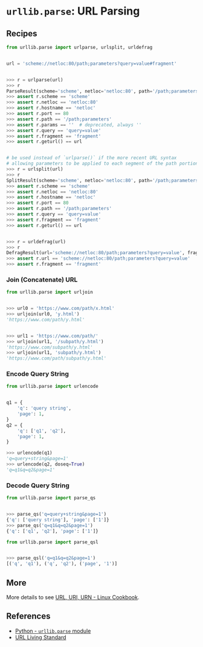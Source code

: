 # `urllib.parse`: URL Parsing

## Recipes

```python
from urllib.parse import urlparse, urlsplit, urldefrag


url = 'scheme://netloc:80/path;parameters?query=value#fragment'


>>> r = urlparse(url)
>>> r
ParseResult(scheme='scheme', netloc='netloc:80', path='/path;parameters', params='', query='query=value', fragment='fragment')
>>> assert r.scheme == 'scheme'
>>> assert r.netloc == 'netloc:80'
>>> assert r.hostname == 'netloc'
>>> assert r.port == 80
>>> assert r.path == '/path;parameters'
>>> assert r.params == ''  # deprecated, always ''
>>> assert r.query == 'query=value'
>>> assert r.fragment == 'fragment'
>>> assert r.geturl() == url


# be used instead of `urlparse()` if the more recent URL syntax
# allowing parameters to be applied to each segment of the path portion of the URL (see RFC 2396)
>>> r = urlsplit(url)
>>> r
SplitResult(scheme='scheme', netloc='netloc:80', path='/path;parameters', query='query=value', fragment='fragment')
>>> assert r.scheme == 'scheme'
>>> assert r.netloc == 'netloc:80'
>>> assert r.hostname == 'netloc'
>>> assert r.port == 80
>>> assert r.path == '/path;parameters'
>>> assert r.query == 'query=value'
>>> assert r.fragment == 'fragment'
>>> assert r.geturl() == url


>>> r = urldefrag(url)
>>> r
DefragResult(url='scheme://netloc:80/path;parameters?query=value', fragment='fragment')
>>> assert r.url == 'scheme://netloc:80/path;parameters?query=value'
>>> assert r.fragment == 'fragment'
```

### Join (Concatenate) URL

```python
from urllib.parse import urljoin


>>> url0 = 'https://www.com/path/x.html'
>>> urljoin(url0, 'y.html')
'https://www.com/path/y.html'


>>> url1 = 'https://www.com/path/'
>>> urljoin(url1, '/subpath/y.html')
'https://www.com/subpath/y.html'
>>> urljoin(url1, 'subpath/y.html')
'https://www.com/path/subpath/y.html'
```

### Encode Query String

```python
from urllib.parse import urlencode


q1 = {
    'q': 'query string',
    'page': 1,
}
q2 = {
    'q': ['q1', 'q2'],
    'page': 1,
}

>>> urlencode(q1)
'q=query+string&page=1'
>>> urlencode(q2, doseq=True)
'q=q1&q=q2&page=1'
```

### Decode Query String

```python
from urllib.parse import parse_qs


>>> parse_qs('q=query+string&page=1')
{'q': ['query string'], 'page': ['1']}
>>> parse_qs('q=q1&q=q2&page=1')
{'q': ['q1', 'q2'], 'page': ['1']}
```

```python
from urllib.parse import parse_qsl


>>> parse_qsl('q=q1&q=q2&page=1')
[('q', 'q1'), ('q', 'q2'), ('page', '1')]
```

## More

More details to see [URL, URI, URN - Linux Cookbook](https://leven-cn.github.io/linux-cookbook/cookbook/general_concepts/uri_url_urn).

## References

- [Python - `urllib.parse` module](https://docs.python.org/3/library/urllib.parse.html#urllib.parse)
- [URL Living Standard](https://url.spec.whatwg.org)
